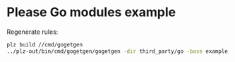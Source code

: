 # Please Go modules example

Regenerate rules:

```bash
plz build //cmd/gogetgen
../plz-out/bin/cmd/gogetgen/gogetgen -dir third_party/go -base example -clean -genpkg -subinclude "//build_defs"
```
